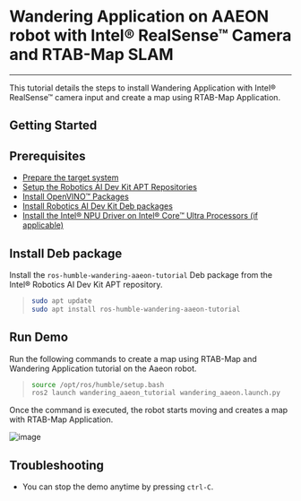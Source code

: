 
# Wandering Application on AAEON robot with Intel® RealSense™ Camera and RTAB-Map SLAM

---

This tutorial details the steps to install Wandering Application with
Intel® RealSense™ camera input and create a map using RTAB-Map
Application.

## Getting Started

## Prerequisites

- [Prepare the target system](https://docs.openedgeplatform.intel.com/edge-ai-suites/robotics-ai-suite/main/robotics/gsg_robot/prepare-system.html)
- [Setup the Robotics AI Dev Kit APT Repositories](https://docs.openedgeplatform.intel.com/robotics-ai-suite/robotics-ai-suite/main/robotics/gsg_robot/apt-setup.html)
- [Install OpenVINO™ Packages](https://docs.openedgeplatform.intel.com/robotics-ai-suite/robotics-ai-suite/main/robotics/gsg_robot/install-openvino.html)
- [Install Robotics AI Dev Kit Deb packages](https://docs.openedgeplatform.intel.com/robotics-ai-suite/robotics-ai-suite/main/robotics/gsg_robot/install.html)
- [Install the Intel® NPU Driver on Intel® Core™ Ultra Processors (if applicable)](https://docs.openedgeplatform.intel.com/robotics-ai-suite/robotics-ai-suite/main/robotics/gsg_robot/install-npu-driver.html)

## Install Deb package

Install the `ros-humble-wandering-aaeon-tutorial` Deb package from the
Intel® Robotics AI Dev Kit APT repository.

> ```bash
> sudo apt update
> sudo apt install ros-humble-wandering-aaeon-tutorial
> ```

## Run Demo

Run the following commands to create a map using RTAB-Map and Wandering
Application tutorial on the Aaeon robot.

> ```bash
> source /opt/ros/humble/setup.bash
> ros2 launch wandering_aaeon_tutorial wandering_aaeon.launch.py
> ```

Once the command is executed, the robot starts moving and creates a map
with RTAB-Map Application.

![image](images/Wandering_aaeon_tutorial.png)

## Troubleshooting

- You can stop the demo anytime by pressing `ctrl-C`.
